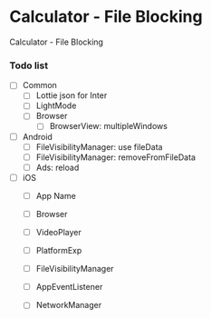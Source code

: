 # Calculator - File Blocking
Calculator - File Blocking

### Todo list

- [ ] Common
  - [ ] Lottie json for Inter
  - [ ] LightMode
  - [ ] Browser
    - [ ] BrowserView: multipleWindows
- [ ] Android
  - [ ] FileVisibilityManager: use fileData
  - [ ] FileVisibilityManager: removeFromFileData
  - [ ] Ads: reload
- [ ] iOS
  - [ ] App Name
  - [ ] Browser
  - [ ] VideoPlayer
  - [ ] PlatformExp
  - [ ] FileVisibilityManager
  - [ ] AppEventListener
  - [ ] NetworkManager

